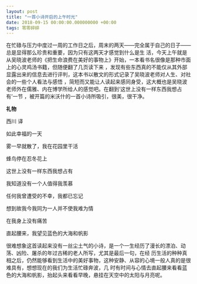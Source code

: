 ```yaml
---
layout: post
title: "一首小诗开启的上午时光"
date: 2018-09-15 00:00:00.000000000 +00:00
tags: 零零碎碎
---
```


在忙碌与压力中度过一周的工作日之后，周末的两天——完全属于自己的日子——总是显得那么珍贵和重要，因为只有这两天才感觉到什么是生
活，今天上午就是从吴晓波老师的《把生命浪费在美好的事物上》开始，一本看书名很像是那种市面上的心灵鸡汤书籍，但随便翻了几页读下来
，发现有些东西真的不能仅从其外部显露出来的信息去进行评判，这本书以散文的形式记录了吴晓波老师对人生、对社会的一些个人看法与感悟
，简短而又能让人读起来感同身受，这大概也是吴晓波老师外在儒雅、内在博学所给人的感觉吧。在翻到‘这世上没有一样东西我想占有’一节
，被开篇的米沃什的一首小诗所吸引，很美，很干净。

**礼物**

西川 译

如此幸福的一天

雾一早就散了，我在花园里干活

蜂鸟停在忍冬花上

这世上没有一样东西我想占有

我知道没有一个人值得我羡慕

任何我曾遭受的不幸，我都已忘记

想到故我今我同为一人并不使我难为情

在我身上没有痛苦

直起腰来，我望见蓝色的大海和帆影

很难想象这首读起来没有一丝尘土气的小诗，是一个一生经历了漫长的漂泊、动荡、凶险、屠杀的年过古稀的老人所写，尤其是最后一句，在经
历生活的种种真相之后，仍然能够看到生活中的美好事物，这种安静、从容的心境一般人真的是很难具有，想想现在的我们为生活忙碌奔波，几
时有时间与心情去直起腰来看看蓝色的大海和帆影，抬起头来看看早晚，悬挂在天空中的太阳与月亮呢。